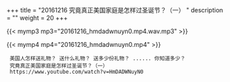 +++
title = "20161216  究竟真正美国家庭是怎样过圣诞节？（一） "
description = ""
weight = 20
+++

{{< mymp3 mp3="20161216_hmdadwnuyn0.mp4.wav.mp3" >}}

{{< mymp4 mp4="20161216_hmdadwnuyn0.mp4" >}}

     美国人怎样送礼物？ 送什么礼物？ 送多少份礼物？ ...... 你知道多少？ 
     究竟真正美国家庭是怎样过圣诞节？（一） 
     https://www.youtube.com/watch?v=HmDADWNuyN0 
